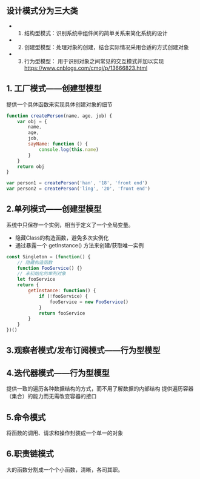 ## 设计模式分为三大类
- 1. 结构型模式：识别系统中组件间的简单关系来简化系统的设计
- 2. 创建型模型：处理对象的创建，结合实际情况采用合适的方式创建对象
- 3. 行为型模型： 用于识别对象之间常见的交互模式并加以实现
https://www.cnblogs.com/cmqj/p/13666823.html

## 1. 工厂模式——创建型模型
提供一个具体函数来实现具体创建对象的细节
```js
function createPerson(name, age, job) {
    var obj = {
        name,
        age,
        job,
        sayName: function () {
            console.log(this.name)
        }
    }
    return obj
}

var person1 = createPerson('han', '18', 'front end')
var person2 = createPerson('ling', '20', 'front end')
```

## 2.单列模式——创建型模型
系统中只保存一个实例，相当于定义了一个全局变量。
- 隐藏Class的构造函数，避免多次实例化
- 通过暴露一个 getInstance() 方法来创建/获取唯一实例
```js
const Singleton = (function() {
    // 隐藏构造函数
    function FooService() {}
    // 未初始化的单列对象
    let fooService
    return {
        getInstance: function() {
            if (!fooService) {
                fooService = new FooService()
            }
            return fooService
        }
    }
})()

```

## 3.观察者模式/发布订阅模式——行为型模型

## 4.迭代器模式——行为型模型
提供一致的遍历各种数据结构的方式，而不用了解数据的内部结构
提供遍历容器（集合）的能力而无需改变容器的接口

## 5.命令模式
将函数的调用、请求和操作封装成一个单一的对象

## 6.职责链模式
大的函数分割成一个个小函数，清晰，各司其职。

